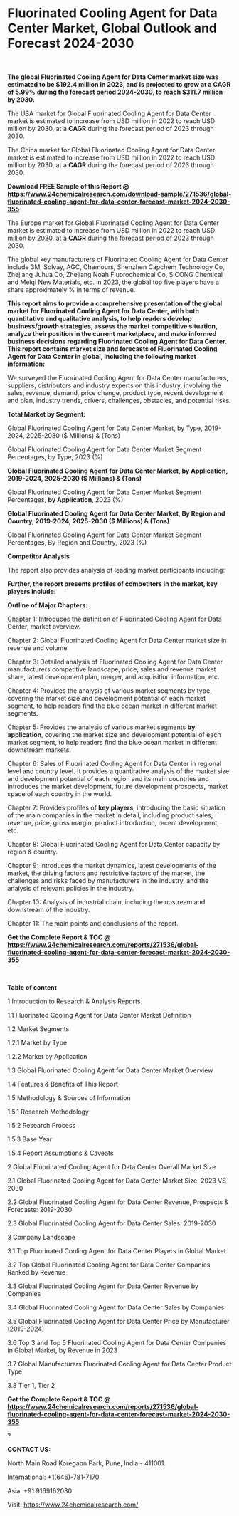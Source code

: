 <h1>Fluorinated Cooling Agent for Data Center Market, Global Outlook and Forecast 2024-2030</h1><br/><p><strong>The global Fluorinated Cooling Agent for Data Center market size was estimated to be $192.4 million in 2023, and is projected to grow at a <strong>CAGR</strong> of 5.99% during the forecast period 2024-2030, to reach $311.7 million by 2030.</strong></p>
 
 
 
 <p>The USA market for Global Fluorinated Cooling Agent for Data Center market is estimated to increase from USD million in 2022 to reach USD million by 2030, at a <strong>CAGR</strong> during the forecast period of 2023 through 2030.</p>
 
 
 
 <p>The China market for Global Fluorinated Cooling Agent for Data Center market is estimated to increase from USD million in 2022 to reach USD million by 2030, at a <strong>CAGR</strong> during the forecast period of 2023 through 2030.</p>
 
 
 
 <div><b>Download FREE Sample of this Report @ <a href="https://www.24chemicalresearch.com/download-sample/271536/global-fluorinated-cooling-agent-for-data-center-forecast-market-2024-2030-355">https://www.24chemicalresearch.com/download-sample/271536/global-fluorinated-cooling-agent-for-data-center-forecast-market-2024-2030-355</a></b></div>
 
 
 
 <p>The Europe market for Global Fluorinated Cooling Agent for Data Center market is estimated to increase from USD million in 2022 to reach USD million by 2030, at a <strong>CAGR</strong> during the forecast period of 2023 through 2030.</p>
 
 
 
 <p>The global key manufacturers of Fluorinated Cooling Agent for Data Center include 3M, Solvay, AGC, Chemours, Shenzhen Capchem Technology Co, Zhejiang Juhua Co, Zhejiang Noah Fluorochemical Co, SICONG Chemical and Meiqi New Materials, etc. in 2023, the global top five players have a share approximately % in terms of revenue.</p>
 
 
 
 <p><strong>This report aims to provide a comprehensive presentation of the global market for Fluorinated Cooling Agent for Data Center, with both quantitative and qualitative analysis, to help readers develop business/growth strategies, assess the market competitive situation, analyze their position in the current marketplace, and make informed business decisions regarding Fluorinated Cooling Agent for Data Center. This report contains market size and forecasts of Fluorinated Cooling Agent for Data Center in global, including the following market information:</strong></p>
 
 
 
 <p>We surveyed the Fluorinated Cooling Agent for Data Center manufacturers, suppliers, distributors and industry experts on this industry, involving the sales, revenue, demand, price change, product type, recent development and plan, industry trends, drivers, challenges, obstacles, and potential risks.</p>
 
 
 
 <p><strong>Total Market by Segment:</strong></p>
 
 
 
 <p>Global Fluorinated Cooling Agent for Data Center Market, by Type, 2019-2024, 2025-2030 ($ Millions) & (Tons)</p>
 
 
 
 <p>Global Fluorinated Cooling Agent for Data Center Market Segment Percentages, by Type, 2023 (%)</p>
 
 
 
 <p><strong>Global Fluorinated Cooling Agent for Data Center Market, <strong>by Application</strong>, 2019-2024, 2025-2030 ($ Millions) & (Tons)</strong></p>
 
 
 
 <p>Global Fluorinated Cooling Agent for Data Center Market Segment Percentages, <strong>by Application</strong>, 2023 (%)</p>
 
 
 
 <p><strong>Global Fluorinated Cooling Agent for Data Center Market, By Region and Country, 2019-2024, 2025-2030 ($ Millions) & (Tons)</strong></p>
 
 
 
 <p>Global Fluorinated Cooling Agent for Data Center Market Segment Percentages, By Region and Country, 2023 (%)</p>
 
 
 
 <p><strong>Competitor Analysis</strong></p>
 
 
 
 <p>The report also provides analysis of leading market participants including:</p>
 
 
 
 <p><strong>Further, the report presents profiles of competitors in the market, <strong>key players</strong> include:</strong></p>
 
 
 
 <p><strong>Outline of Major Chapters:</strong></p>
 
 
 
 <p>Chapter 1: Introduces the definition of Fluorinated Cooling Agent for Data Center, market overview.</p>
 
 
 
 <p>Chapter 2: Global Fluorinated Cooling Agent for Data Center market size in revenue and volume.</p>
 
 
 
 <p>Chapter 3: Detailed analysis of Fluorinated Cooling Agent for Data Center manufacturers competitive landscape, price, sales and revenue market share, latest development plan, merger, and acquisition information, etc.</p>
 
 
 
 <p>Chapter 4: Provides the analysis of various market segments by type, covering the market size and development potential of each market segment, to help readers find the blue ocean market in different market segments.</p>
 
 
 
 <p>Chapter 5: Provides the analysis of various market segments <strong>by application</strong>, covering the market size and development potential of each market segment, to help readers find the blue ocean market in different downstream markets.</p>
 
 
 
 <p>Chapter 6: Sales of Fluorinated Cooling Agent for Data Center in regional level and country level. It provides a quantitative analysis of the market size and development potential of each region and its main countries and introduces the market development, future development prospects, market space of each country in the world.</p>
 
 
 
 <p>Chapter 7: Provides profiles of <strong>key players</strong>, introducing the basic situation of the main companies in the market in detail, including product sales, revenue, price, gross margin, product introduction, recent development, etc.</p>
 
 
 
 <p>Chapter 8: Global Fluorinated Cooling Agent for Data Center capacity by region & country.</p>
 
 
 
 <p>Chapter 9: Introduces the market dynamics, latest developments of the market, the driving factors and restrictive factors of the market, the challenges and risks faced by manufacturers in the industry, and the analysis of relevant policies in the industry.</p>
 
 
 
 <p>Chapter 10: Analysis of industrial chain, including the upstream and downstream of the industry.</p>
 
 
 
 <p>Chapter 11: The main points and conclusions of the report.</p>
 
 
 
 <div><b>Get the Complete Report & TOC @ <a href="https://www.24chemicalresearch.com/reports/271536/global-fluorinated-cooling-agent-for-data-center-forecast-market-2024-2030-355">https://www.24chemicalresearch.com/reports/271536/global-fluorinated-cooling-agent-for-data-center-forecast-market-2024-2030-355</a></b></div>
 
 
 
 <p><br />
 
 <b>Table of content</b></p>
 
 
 
 <p>1 Introduction to Research & Analysis Reports<br />
 
 1.1 Fluorinated Cooling Agent for Data Center Market Definition<br />
 
 1.2 Market Segments<br />
 
 1.2.1 Market by Type<br />
 
 1.2.2 Market by Application<br />
 
 1.3 Global Fluorinated Cooling Agent for Data Center Market Overview<br />
 
 1.4 Features & Benefits of This Report<br />
 
 1.5 Methodology & Sources of Information<br />
 
 1.5.1 Research Methodology<br />
 
 1.5.2 Research Process<br />
 
 1.5.3 Base Year<br />
 
 1.5.4 Report Assumptions & Caveats<br />
 
 2 Global Fluorinated Cooling Agent for Data Center Overall Market Size<br />
 
 2.1 Global Fluorinated Cooling Agent for Data Center Market Size: 2023 VS 2030<br />
 
 2.2 Global Fluorinated Cooling Agent for Data Center Revenue, Prospects & Forecasts: 2019-2030<br />
 
 2.3 Global Fluorinated Cooling Agent for Data Center Sales: 2019-2030<br />
 
 3 Company Landscape<br />
 
 3.1 Top Fluorinated Cooling Agent for Data Center Players in Global Market<br />
 
 3.2 Top Global Fluorinated Cooling Agent for Data Center Companies Ranked by Revenue<br />
 
 3.3 Global Fluorinated Cooling Agent for Data Center Revenue by Companies<br />
 
 3.4 Global Fluorinated Cooling Agent for Data Center Sales by Companies<br />
 
 3.5 Global Fluorinated Cooling Agent for Data Center Price by Manufacturer (2019-2024)<br />
 
 3.6 Top 3 and Top 5 Fluorinated Cooling Agent for Data Center Companies in Global Market, by Revenue in 2023<br />
 
 3.7 Global Manufacturers Fluorinated Cooling Agent for Data Center Product Type<br />
 
 3.8 Tier 1, Tier 2</p>
 
 
 
 <div><b>Get the Complete Report & TOC @ <a href="https://www.24chemicalresearch.com/reports/271536/global-fluorinated-cooling-agent-for-data-center-forecast-market-2024-2030-355">https://www.24chemicalresearch.com/reports/271536/global-fluorinated-cooling-agent-for-data-center-forecast-market-2024-2030-355</a></b></div>
 
 
 
 <p>? </p>
 
 
 
 <p><b>CONTACT US:</b><br />
 
 North Main Road Koregaon Park, Pune, India - 411001.<br />
 
 International: +1(646)-781-7170<br />
 
 Asia: +91 9169162030<br />
 
 Visit: <a href="https://www.24chemicalresearch.com/">https://www.24chemicalresearch.com/</a></p>